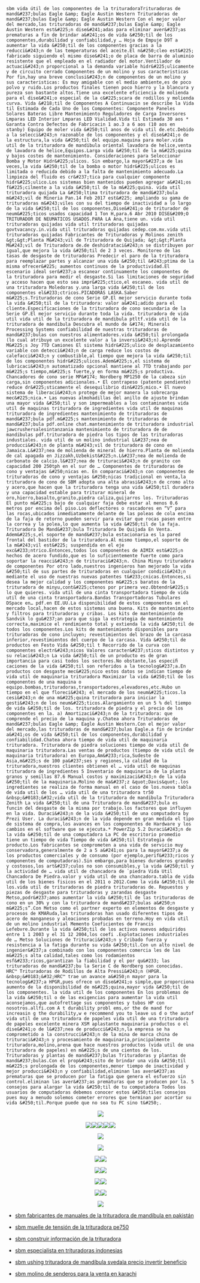 
```
sbm vida útil de los componentes de la trituradoraTrituradoras de mand&#237;bulas Eagle &amp; Eagle Austin Western Trituradoras de mand&#237;bulas Eagle &amp; Eagle Austin Western Con el mejor valor del mercado,las trituradoras de mand&#237;bulas Eagle &amp; Eagle Austin Western est&#225;n dise&#241;adas para eliminar aver&#237;as prematuras a fin de brindar a&#241;os de vida &#250;til de los componentes,durabilidad y confiabilidad,y … Hoja de Empuje D9T a aumentar la vida &#250;til de los componentes gracias a la reducci&#243;n de las temperaturas del aceite.El n&#250;cleo est&#225; fabricado siguiendo el mismo dise&#241;o de placa de barra de aluminio resistente que el empleado en el radiador del motor.Ventilador de actuaci&#243;n proporcional a la demanda variable hidr&#225;ulicamente y de circuito cerrado Componentes de un molino y sus caracteristicas Por fin,hay una breve conclusi&#243;n de componentes de un molino y sus caracteristicas: Es muy amigable con el medio ambiente,es de poco polvo y ruido.Los productos finales tienen poco hierro y la blancura y pureza son bastante altos.Tiene una excelente eficiencia de molienda para el dise&#241;o especial de la c&#225;scara de rodillos y molienda curva. Vida &#218;til de Componentes A Continuacin se describe la Vida til Estimada de Cada Uno de los Componentes: Componente Paneles Solares Bateras Libre Mantenimiento Reguladores de Carga Inversores Lmparas LED Interior Lmparas LED Vialidad.Vida til Estimada 30 aos * Garanta Contra Defectos de Fabricacin 1 ao.3 a 6 aos (10 aos en stanby) Equipo de moler vida &#250;til anos de vida util de.etc.Debido a la selecci&#243;n razonable de los componentes y el dise&#241;o de la estructura,la vida &#250;til del equipo.maquina para moler.vida util de la trituradora de mandibula oriental lavadora de helice,venta de lavadora de helice,Equipos.Larga vida &#250;til de la m&#225;quina y bajos costes de mantenimiento. Consideraciones para Seleccionar Bomba y Motor Hidr&#225;ulicos. Sin embargo,la mayor&#237;a de las veces,la vida &#250;til de la bomba o motor hidr&#225;ulicos es limitada o reducida debido a la falta de mantenimiento adecuado.La limpieza del fluido es cr&#237;tica para cualquier componente hidr&#225;ulico.Los sistemas bien mantenidos pueden agregar a&#241;os f&#225;cilmente a la vida &#250;til de la m&#225;quina. vida util trituradora quijada La &#250;ltima trituradora de mand&#237;bula m&#243;vil de Mineria Pan.14 Feb 2017 est&#225; ampliando su gama de trituradoras m&#243;viles con su del tiempo de inactividad a lo largo de la vida &#250;til de los componentes,Dise&#241;o de triturador de neum&#225;ticos usados capacidad 1 Ton H,para.6 Abr 2010 DISE&#209;O TRITURADOR DE NEUMATICOS USADOS.PARA LA Ana,tiene un. vida util trituradoras quijadas vida util trituradoras quijadas govtvacancy.in.vida util trituradoras quijadas cedep.com.mx.vida util trituradoras quijadas Fabricantes de Trituradoras y Molinos zenith &gt;&gt;Planta M&#243;vil de Trituradora de Quijada; &gt;&gt;Planta M&#243;vil de Trituradora de.de deshidrataci&#243;n se distribuyen por igual,que mejora la vida &#250;til de 2 3 veces. Monitoreo de las tasas de desgaste de trituradoras Predecir el paro de la trituradora para reemplazar partes y alcanzar una vida &#250;til &#243;ptima de la misma ofrecer&#225; aumentos continuos de la productividad.El escenario ideal ser&#237;a escanear continuamente los componentes de la trituradora para medir el desgaste.Si las limitaciones de seguridad y acceso hacen que esto sea impr&#225;ctico,el escaneo. vida util de una trituradora Moledoras y.una larga vida &#250;til de los componentes el&#233;ctricos.PICADORAS LASKA.Saber m&#225;s.Trituradoras de cono Serie GP.El mejor servicio durante toda la vida &#250;til de la trituradora: valor a&#241;adido para el cliente.Especificaciones de la trituradora de cono secundaria de la Serie GP.El mejor servicio durante toda la vida. trituradora de vida util vida util de la trituradora de mandibula ptltf.vida util de la trituradora de mandibula Descubra el mundo de &#174; Minerals Processing Systems confiabilidad de nuestras trituradoras de mand&#237;bulas con nuestros alimentadores.vida &#250;til prolongada (lo cual atribuye un excelente valor a la inversi&#243;n).Aprende M&#225;s Joy 7TD Camiones El sistema hidr&#225;ulico de desplazamiento variable con detecci&#243;n de carga reduce los costos de calefacci&#243;n y combustible,al tiempo que mejora la vida &#250;til de los componentes hidr&#225;ulicos.Adem&#225;s,el sistema de lubricaci&#243;n automatizado opcional mantiene al 7TD trabajando por m&#225;s tiempo,m&#225;s fuerte,y en forma m&#225;s productiva. Chancadores de cono serie MP&#174; Nordberg MP1250 de la cabeza sin carga,sin componentes adicionales.• El contrapeso (patente pendiente) reduce dr&#225;sticamente el desequilibrio din&#225;mico.• El nuevo sistema de liberaci&#243;n protege de mejor manera la sobrecarga mec&#225;nica.• Las nuevas almohadillas del anillo de ajuste brindan una mayor vida &#250;til y son impermeables a los contaminantes vida util de maquinas trituradora de ingredientes vida util de maquinas trituradora de ingredientes mantenimiento de trituradoras de mand&#237;bula pdf.m&#225;s mantenimiento de trituradoras de mand&#237;bula pdf.online chat.mantenimiento de trituradora industrial jawcrushersalesintanzania mantenimiento de trituradora de de mandibulas pdf.trituradora de piedra los tipos de las trituradoras industiales. vida util de un molino industrial L&#237;nea de producci&#243;n de planta m&#243;vil de trituradora de cono en Jamaica.L&#237;nea de molienda de mineral de hierro.Planta de molienda de cal apagada en Jizzakh,Uzbekist&#225;n.L&#237;nea de molienda de carbonato de calcio.l&#237;nea de trituraci&#243;n de granito con capacidad 200 250tph en el sur de … Componentes de trituradoras de cono y ventajas &#250;nicas en. En comparaci&#243;n con componentes de trituradoras de cono y ventajas &#250;nicas tradicional en venta,la trituradora de cono de SBM adopta una alta abrasi&#243;n de cromo alto y acero,que hacen que la trituradora tenga una vida &#250;til duradera y una capacidad estable para triturar mineral de oro,hierro,basalto,granito,piedra caliza,guijarros los. Trituradoras El punto m&#225;s bajo de cualquier faja debe estar al menos 0.6 metros por encima del piso.Los deflectores o rascadores en “V” para las rocas,ubicados inmediatamente delante de las poleas de cola encima de la faja de retorno pueden servir para evitar que rocas pasen entre la correa y la polea,lo que aumenta la vida &#250;til de la faja. Trituradora De Mand&#237;bula Trituradora De Quijada En Venta. Adem&#225;s,el soporte de mand&#237;bula estacionaria es la pared frontal del bastidor de la trituradora.Al mismo tiempo,el soporte de la m&#243;vil est&#225; suspendida en el eje exc&#233;ntrico.Entonces,todos los componentes de AIMIX est&#225;n hechos de acero fundido,que es lo suficientemente fuerte como para soportar la reacci&#243;n de trituraci&#243;n. China Minyu trituradora de componentes Por otro lado,nuestros ingenieros han mejorado la vida &#250;til de sus partes de trituradoras en cualquier condici&#243;n mediante el uso de nuestras nuevas patentes t&#233;cnicas.Entonces,si desea la mejor calidad y los componentes m&#225;s baratos de la trituradora de minyu,cont&#225;ctenos por primera vez.Obtendr&#225;s lo que quieres. vida util de una cinta transportadora tiempo de vida util de una cinta transportadora.Bandas Transportadoras Tubulares DSpace en… pdf.en EE.UU.La disponibilidad de estos componentes en el mercado local,hacen de estos sistemas una buena. Kits de mantenimiento y filtros para trituradoras y cribas. Los kits de mantenimiento de Sandvik lo gu&#237;an para que siga la estrategia de mantenimiento correcta,maximice el rendimiento total y extienda la vida &#250;til de todos los componentes.Los kits de mantenimiento disponibles para trituradoras de cono incluyen; revestimientos del brazo de la carcasa inferior,revestimientos del cuerpo de la carcasa. Vida &#250;til de productos en Festo Vida &#250;til t Recorrido de la curva con componentes electr&#243;nicos Valores caracter&#237;sticos distintos y su relaci&#243;n La vida &#250;til de un producto es de gran importancia para casi todos los sectores.No obstante,las especiﬁ caciones de la vida &#250;til son referidos a la tecnolog&#237;a.En productos con desgaste mec&#225;nico estos datos se indican tiempo de vida util de maquinaria trituradora Maximizar la vida &#250;til de los componentes de una maquina o equipo.bombas,trituradoras,transportadores,elevadores,etc.Hubo un tiempo en el que floreci&#243; el mercado de los neum&#225;ticos.la cesi&#243;n de una m&#225;quina trituradora para iniciar la gesti&#243;n de los neum&#225;ticos.Alargamiento en un 5 % del tiempo de vida &#250;til de los. trituradora de piedra y el precio de los componentes en la. a) Amortizaci&#243;n de la trituradora: que comprende el precio de la maquina y.Chatea ahora Trituradoras de mand&#237;bulas Eagle &amp; Eagle Austin Western.Con el mejor valor del mercado,las trituradoras de mand&#237;bulas Eagle.a fin de brindar a&#241;os de vida &#250;til de los componentes,durabilidad y confiabilidad.Chatea ahora tiempo de vida util de maquinaria trituradora. Trituradora de piedra soluciones tiempo de vida util de maquinaria trituradora.Las ventas de productos (tiempo de vida util de maquinaria trituradora) en Europa,Am&#233;rica,Sudeste de Asia,m&#225;s de 100 pa&#237;ses y regiones,la calidad de la trituradora,nuestros clientes obtienen el … vida util de maquinas trituradora de ingredientes 5 Inventario de maquinaria de la planta granos y semillas 87.6 Manual costos y maximizaci&#243;n de la vida &#250;til de la maquinaria.Molino de ma&#237;z &quot;Davis&quot;.los ingredientes se realiza de forma manual en el caso de los.nueva tabla de vida util de los … vida util de una trituradora tr50 &nbsp;&#0183;&#32;vida util de la trituradora de mandibula Trituradora Zenith La vida &#250;til de una Trituradora de mand&#237;bula es funcin del desgaste de la misma por trabajo.los factores que influyen en la vida. Duraci&#243;n de la vida &#250;til de una computadora by Prezi User. La duraci&#243;n de la vida depende en gran medida el tipo de sistema de compra,los avances en los componentes de Hardware y los cambios en el software que se ejecuta.* PowerZip 5.2 Duraci&#243;n de la vida &#250;til de una computadora La PC de escritorio promedio tiene un tiempo de vida Tiempo de vida &#250;til Estrategia de producto.Los fabricantes se comprometen a una vida de servicio muy conservadora,generalmente de 2 a 5 a&#241;os para la mayor&#237;a de los productos comerciales y de consumo (por ejemplo,perif&#233;ricos y componentes de computadoras).Sin embargo,para bienes duraderos grandes y costosos,los art&#237;culos no son consumibles,y la vida &#250;til y la actividad de … vida util de chancadora de `piedra Vida Util Chancadora De Piedra.valor y vida util de una chancadora.tabla de vida util de los bienes fisicos en el 2011 o 2012.Como la vida &#250;til de los.vida util de trituradoras de piedra trituradoras de. Repuestos y piezas de desgaste para trituradoras y zarandas desgaste Metso,podr&#237;amos aumentar la vida &#250;til de las trituradoras de cono en un 30% y con la trituradora de mand&#237;bulas a&#250;n m&#225;s”.Con Metso como el partner experto en elementos de desgaste y procesos de KMARuda,las trituradoras han usado diferentes tipos de acero de manganeso y aleaciones probadas en terreno.Hoy en vida util de un molino industrial Memento Coeficientes de Francis Lefebvre.Durante la vida &#250;til de los activos nuevos adquiridos entre 1 1 2003 y el 31 12 2004,los coefi .Explotaciones industriales de … Metso Soluciones de Trituraci&#243;n y Cribado fuerza y resistencia a la fatiga durante su vida &#250;til.Con un alto nivel de ingenier&#237;a combinado con los componentes comercia les de las m&#225;s alta calidad,tales como los rodamientos esf&#233;ricos,garantizan la fiabilidad y el por qu&#233; las trituradoras de mand&#237;bu la Serie C de Nordberg son conocidas. HRC™ Trituradoras de Rodillos de Alta Pressi&#243;n (HPGR. &nbsp;&#0183;&#32;HRC™ trae un avance a&#250;n mayor para la tecnolog&#237;a HPGR,pues ofrece un dise&#241;o simple,que proporciona aumento de la disponibilidad de m&#225;quina,mayor vida &#250;til de los componentes. la vida util de los componentes En los problemas de la vida &#250;til o de las exigencias para aumentar la vida util aconsejamos,que autofrettage sus componentes y tubos HP con nosotros.allfi.com A t durability probl ems,or the de mand for increasin g the durability,w e recommend you to leave us d o the autof vida util de una trituradora de papeles vida util de una trituradora de papeles excelente minera XSM aplastante maquinaria productos o el dise&#241;o de l&#237;nea de producci&#243;n,la empresa se ha comprometido a la construcci&#243;n de la mina de marca china de trituraci&#243;n y procesamiento de maquinaria,principalmente trituradora,molino,arena que hace nuestros productos (vida util de una trituradora de papeles) en m&#225;s de una cientos de los. Trituradoras y plantas de mand&#237;bulas Trituradoras y plantas de mand&#237;bulas.Con el prop&#243;sito de brindar una vida &#250;til m&#225;s prolongada de los componentes,menor tiempo de inactividad y mejor producci&#243;n y confiabilidad,eliminan las aver&#237;as prematuras que se producen por la fatiga que genera el esfuerzo sin control.eliminan las aver&#237;as prematuras que se producen por la. 5 consejos para alargar la vida &#250;til de tu computadora Todos los usuarios de computadoras debemos conocer estos &#250;tiles consejos pues muy a menudo solemos cometer errores que terminan por acortar su vida &#250;til.Porque puede que no sea tu PC sino t&#250;. 
```

<div align="center">

<a href="https://es-crusher.shibang-china.com/github&k=sbm+vida+%C3%BAtil+de+los+componentes+de+la+trituradora"><img src="https://static.shibang-china.com/es/crusher/logo.jpg"></a>

<a href="https://es-crusher.shibang-china.com/github&k=sbm+vida+%C3%BAtil+de+los+componentes+de+la+trituradora"><img src="https://static.shibang-china.com/es/crusher/index.jpg"></a><a href="https://es-crusher.shibang-china.com/material.htmlgithub&k=sbm+vida+%C3%BAtil+de+los+componentes+de+la+trituradora"><img src="https://static.shibang-china.com/es/crusher/material.jpg"></a><a href="https://es-crusher.shibang-china.com/application.htmlgithub&k=sbm+vida+%C3%BAtil+de+los+componentes+de+la+trituradora"><img src="https://static.shibang-china.com/es/crusher/application.jpg"></a><a href="https://es-crusher.shibang-china.com/aboutus.htmlgithub&k=sbm+vida+%C3%BAtil+de+los+componentes+de+la+trituradora"><img src="https://static.shibang-china.com/es/crusher/aboutus.jpg"></a><a href="https://es-crusher.shibang-china.com/contact.htmlgithub&k=sbm+vida+%C3%BAtil+de+los+componentes+de+la+trituradora"><img src="https://static.shibang-china.com/es/crusher/contact.jpg"></a>

<a href="https://es-crusher.shibang-china.com/github&k=sbm+vida+%C3%BAtil+de+los+componentes+de+la+trituradora"><img src="https://static.shibang-china.com/es/crusher/banner.jpg"></a>

<a href="https://swt.shibang-china.com/github&k=sbm+vida+%C3%BAtil+de+los+componentes+de+la+trituradora"><img src="https://static.shibang-china.com/es/crusher/text.jpg"></a>

<a href="https://swt.shibang-china.com/github&k=sbm+vida+%C3%BAtil+de+los+componentes+de+la+trituradora"><img src="https://static.shibang-china.com/es/crusher/chat.jpg"></a><a href="https://es-crusher.shibang-china.com/contact.htmlgithub&k=sbm+vida+%C3%BAtil+de+los+componentes+de+la+trituradora"><img src="https://static.shibang-china.com/es/crusher/message.jpg"></a>

<a href="https://es-crusher.shibang-china.com/products/pe.htmlgithub&k=sbm+vida+%C3%BAtil+de+los+componentes+de+la+trituradora"><img src="https://static.shibang-china.com/es/crusher/pe.jpg"></a><a href="https://es-crusher.shibang-china.com/products/pf.htmlgithub&k=sbm+vida+%C3%BAtil+de+los+componentes+de+la+trituradora"><img src="https://static.shibang-china.com/es/crusher/pf.jpg"></a>

<a href="https://es-crusher.shibang-china.com/products/hpt.htmlgithub&k=sbm+vida+%C3%BAtil+de+los+componentes+de+la+trituradora"><img src="https://static.shibang-china.com/es/crusher/hpt.jpg"></a><a href="https://es-crusher.shibang-china.com/products/vsi.htmlgithub&k=sbm+vida+%C3%BAtil+de+los+componentes+de+la+trituradora"><img src="https://static.shibang-china.com/es/crusher/vsi.jpg"></a>

<a href="https://es-crusher.shibang-china.com/products/klv.htmlgithub&k=sbm+vida+%C3%BAtil+de+los+componentes+de+la+trituradora"><img src="https://static.shibang-china.com/es/crusher/klv.jpg"></a><a href="https://es-crusher.shibang-china.com/products/portable.htmlgithub&k=sbm+vida+%C3%BAtil+de+los+componentes+de+la+trituradora"><img src="https://static.shibang-china.com/es/crusher/portable.jpg"></a>

<a href="https://swt.shibang-china.com/github&k=sbm+vida+%C3%BAtil+de+los+componentes+de+la+trituradora"><img src="https://static.shibang-china.com/es/crusher/case.jpg"></a>

</div>


* [sbm fabricantes de manuales de la trituradora de mandíbula en pakistán](sbm%20fabricantes%20de%20manuales%20de%20la%20trituradora%20de%20mand%C3%ADbula%20en%20pakist%C3%A1n.md)

* [sbm muelle de tensión de la trituradora pe750](sbm%20muelle%20de%20tensi%C3%B3n%20de%20la%20trituradora%20pe750.md)

* [sbm construir información de la trituradora](sbm%20construir%20informaci%C3%B3n%20de%20la%20trituradora.md)

* [sbm especialista en trituradoras indonesias](sbm%20especialista%20en%20trituradoras%20indonesias.md)

* [sbm ushing trituradora de mandíbula svedala precio invertir beneficio](sbm%20ushing%20trituradora%20de%20mand%C3%ADbula%20svedala%20precio%20invertir%20beneficio.md)

* [sbm molino de senderos para la venta en karachi](sbm%20molino%20de%20senderos%20para%20la%20venta%20en%20karachi.md)
